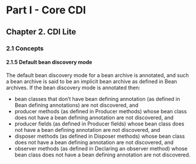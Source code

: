 # Part I - Core CDI
## Chapter 2. CDI Lite
### 2.1 Concepts
#### 2.1.5 Default bean discovery mode

<quote>
The default bean discovery mode for a bean archive is annotated, and such a bean archive is said to be an implicit bean archive as defined in Bean archives. If the bean discovery mode is annotated then:

* bean classes that don’t have bean defining annotation (as defined in Bean defining annotations) are not discovered, and
* producer methods (as defined in Producer methods) whose bean class does not have a bean defining annotation are not discovered, and
* producer fields (as defined in Producer fields) whose bean class does not have a bean defining annotation are not discovered, and
* disposer methods (as defined in Disposer methods) whose bean class does not have a bean defining annotation are not discovered, and
* observer methods (as defined in Declaring an observer method) whose bean class does not have a bean defining annotation are not discovered.
</quote>

